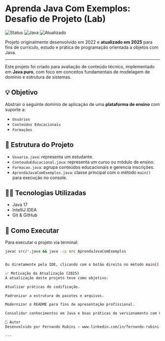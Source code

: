 ﻿# Aprenda Java Com Exemplos: Desafio de Projeto (Lab)

![Status](https://img.shields.io/badge/status-finalizado-yellow)
![Java](https://img.shields.io/badge/language-Java-17-blue)
![Atualizado](https://img.shields.io/badge/Atualizado-2025-brightgreen)

Projeto originalmente desenvolvido em 2022 e **atualizado em 2025** para fins de currículo, estudo e prática de programação orientada a objetos com Java.

---

Este projeto foi criado para avaliação de conteúdo técnico, implementado em **Java puro**, com foco em conceitos fundamentais de modelagem de domínio e estrutura de sistemas.

## 💡 Objetivo

Abstrair o seguinte domínio de aplicação de uma **plataforma de ensino** com suporte a:
- `Usuários`
- `Conteúdos Educacionais`
- `Formações`

## 🔧 Estrutura do Projeto

- `Usuario.java`: representa um estudante.
- `ConteudoEducacional.java`: representa um curso ou módulo de ensino.
- `Formacao.java`: agrupa conteúdos educacionais e gerencia inscrições.
- `AprendaJavaComExemplos.java`: classe principal com o método `main()` para execução no console.

## 👨‍💻 Tecnologias Utilizadas

- Java 17
- IntelliJ IDEA
- Git & GitHub

## 🚀 Como Executar

Para executar o projeto via terminal:

```bash
javac src/*.java && java -cp src AprendaJavaComExemplos


Ou diretamente pela IDE, clicando com o botão direito no método main() da classe AprendaJavaComExemplos.

📈 Motivação da Atualização (2025)
A atualização deste projeto teve como objetivo:

Atualizar práticas de codificação.

Padronizar a estrutura de pacotes e arquivos.

Modernizar o README para fins de apresentação profissional.

Consolidar conhecimentos em Java e boas práticas de versionamento com Git.

🤝 Autor
Desenvolvido por Fernando Rubini — www.linkedin.com/in/fernando-rubini-dev-549abb24

---
